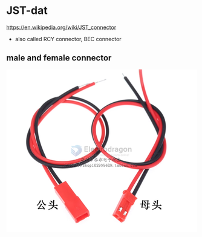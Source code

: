 
# JST-dat

https://en.wikipedia.org/wiki/JST_connector

- also called RCY connector, BEC connector 

## male and female connector 

![](2024-09-24-19-40-26.png)

